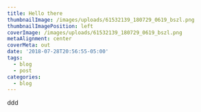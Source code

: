 ```yaml
---
title: Hello there
thumbnailImage: /images/uploads/61532139_180729_0619_bszl.png
thumbnailImagePosition: left
coverImage: /images/uploads/61532139_180729_0619_bszl.png
metaAlignment: center
coverMeta: out
date: '2018-07-28T20:56:55-05:00'
tags:
  - blog
  - post
categories:
  - blog
---
```

ddd
